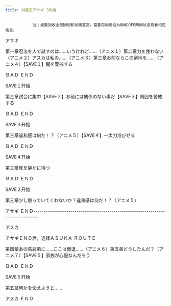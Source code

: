 ```yaml
---
title: 対魔忍アサギ 3攻略
---
```


                注：如要回收全部回想和动画鉴赏，需要将动画设为ON和OFF两种状态观看相应场景。

アサギ

第一章忍法を人で試すのは……いうけれど……（アニメ１）第二章力を使わない（アニメ２）アスカは私の……（アニメ３）第三章お前ならこの窮地を……（アニメ４）【SAVE１】朧を警戒する

ＢＡＤ ＥＮＤ

SAVE１开始

第三章試合に集中【SAVE２】お前には関係のない事だ【SAVE３】周囲を警戒する

ＢＡＤ ＥＮＤ

SAVE３开始

第三章違和感は何だ！？（アニメ５）【SAVE４】一太刀浴びせる

ＢＡＤ ＥＮＤ

SAVE４开始

第三章死を静かに待つ

ＢＡＤ ＥＮＤ

SAVE２开始

第三章少し黙っていてくれないか？違和感は何だ！？（アニメ５）

アサギ ＥＮＤ--------------------------------------------------------------------------------

アスカ

アサギＥＮＤ后，选择ＡＳＵＫＡ ＲＯＵＴＥ

第四章あの馬鹿弟に……ここは撤退……（アニメ６）第五章どうしたんだ？（アニメ７）【SAVE５】家族が心配なんだろう

ＢＡＤ ＥＮＤ

SAVE５开始

第五章何かを伝えようと……

アスカ ＥＮＤ
              
